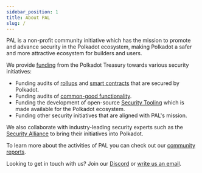 ```yaml
---
sidebar_position: 1
title: About PAL
slug: /
---
```


PAL is a non-profit community initiative which has the mission to promote and advance security in the Polkadot ecosystem, making Polkadot a safer and more attractive ecosystem for builders and users.

We provide [funding](/funding) from the Polkadot Treasury towards various security initiatives:

* Funding audits of [rollups](02_funding/01_rollups.md) and [smart contracts](02_funding/02_smart_contracts.md) that are secured by Polkadot.
* Funding audits of [common-good functionality](02_funding/03_common_good.md).
* Funding the development of open-source [Security Tooling](02_funding/04_security_tooling.md) which is made available for the Polkadot ecosystem. 
* Funding other security initiatives that are aligned with PAL's mission.

We also collaborate with industry-leading security experts such as the [Security Alliance](https://securityalliance.org/) to bring their initiatives into Polkadot. 

To learn more about the activities of PAL you can check out our [community reports](/community_reports).

Looking to get in touch with us? Join our [Discord](https://discord.gg/xDyGGcnCJw) or [write us an email](05_other/01_curators.md).
